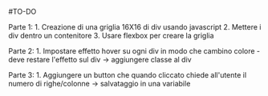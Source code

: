 #TO-DO

Parte 1: 
    1. Creazione di una griglia 16X16 di div usando javascript 
    2. Mettere i div dentro un contenitore 
    3. Usare flexbox per creare la griglia 

Parte 2: 
    1. Impostare effetto hover su ogni div in modo che cambino colore 
        - deve restare l'effetto sul div
            -> aggiungere classe al div 

Parte 3: 
    1. Aggiungere un button che quando cliccato chiede all'utente il numero di righe/colonne
        -> salvataggio in una variabile 


